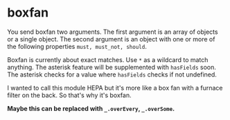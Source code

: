 # boxfan

You send boxfan two arguments. The first argument is an array of objects or a single object. The second argument is an object with one or more of the following properties
`must, must_not, should`.

Boxfan is currently about exact matches. Use `*` as a wildcard to match anything. The asterisk feature will be supplemented with `hasFields` soon. The asterisk checks for a value where `hasFields` checks if not undefined.

I wanted to call this module HEPA but it's more like a box fan with a furnace filter on the back. So that's why it's boxfan.

**Maybe this can be replaced with `_.overEvery`, `_.overSome`.**
